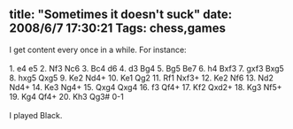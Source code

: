 title: "Sometimes it doesn't suck"
date: 2008/6/7 17:30:21
Tags: chess,games
---
I get content every once in a while. For instance:<br /><br />1. e4 e5 2. Nf3 Nc6 3. Bc4 d6 4. d3 Bg4 5. Bg5 Be7 6. h4 Bxf3 7. gxf3 Bxg5 8. hxg5 Qxg5 9. Ke2 Nd4+ 10. Ke1 Qg2 11. Rf1 Nxf3+ 12. Ke2 Nf6 13. Nd2 Nd4+ 14. Ke3 Ng4+ 15. Qxg4 Qxg4 16. f3 Qf4+ 17. Kf2 Qxd2+ 18. Kg3 Nf5+ 19. Kg4 Qf4+ 20. Kh3 Qg3# 0-1<br /><br />I played Black.<br />
